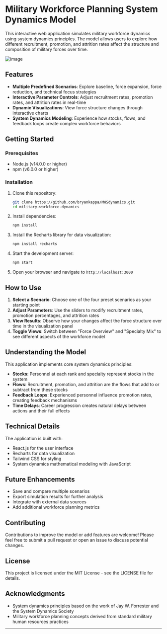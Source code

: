 # Military Workforce Planning System Dynamics Model

This interactive web application simulates military workforce dynamics using system dynamics principles. The model allows users to explore how different recruitment, promotion, and attrition rates affect the structure and composition of military forces over time.

![image](https://github.com/user-attachments/assets/1c969a99-e4cf-4013-b91a-f050b213c8c5)


## Features

- **Multiple Predefined Scenarios**: Explore baseline, force expansion, force reduction, and technical focus strategies
- **Interactive Parameter Controls**: Adjust recruitment rates, promotion rates, and attrition rates in real-time
- **Dynamic Visualizations**: View force structure changes through interactive charts
- **System Dynamics Modeling**: Experience how stocks, flows, and feedback loops create complex workforce behaviors

## Getting Started

### Prerequisites

- Node.js (v14.0.0 or higher)
- npm (v6.0.0 or higher)

### Installation

1. Clone this repository:
   ```bash
   git clone https://github.com/bryankappa/MWSdynamics.git
   cd military-workforce-dynamics
   ```

2. Install dependencies:
   ```bash
   npm install
   ```

3. Install the Recharts library for data visualization:
   ```bash
   npm install recharts
   ```

4. Start the development server:
   ```bash
   npm start
   ```

5. Open your browser and navigate to `http://localhost:3000`

## How to Use

1. **Select a Scenario**: Choose one of the four preset scenarios as your starting point
2. **Adjust Parameters**: Use the sliders to modify recruitment rates, promotion percentages, and attrition rates
3. **View Results**: Observe how your changes affect the force structure over time in the visualization panel
4. **Toggle Views**: Switch between "Force Overview" and "Specialty Mix" to see different aspects of the workforce model

## Understanding the Model

This application implements core system dynamics principles:

- **Stocks**: Personnel at each rank and specialty represent stocks in the system
- **Flows**: Recruitment, promotion, and attrition are the flows that add to or subtract from these stocks
- **Feedback Loops**: Experienced personnel influence promotion rates, creating feedback mechanisms
- **Time Delays**: Career progression creates natural delays between actions and their full effects

## Technical Details

The application is built with:
- React.js for the user interface
- Recharts for data visualization
- Tailwind CSS for styling
- System dynamics mathematical modeling with JavaScript

## Future Enhancements

- Save and compare multiple scenarios
- Export simulation results for further analysis
- Integrate with external data sources
- Add additional workforce planning metrics

## Contributing

Contributions to improve the model or add features are welcome! Please feel free to submit a pull request or open an issue to discuss potential changes.

## License

This project is licensed under the MIT License - see the LICENSE file for details.

## Acknowledgments

- System dynamics principles based on the work of Jay W. Forrester and the System Dynamics Society
- Military workforce planning concepts derived from standard military human resources practices

---
